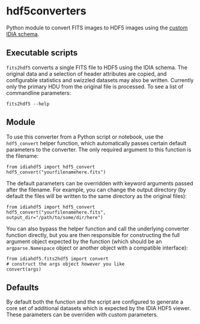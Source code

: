 # hdf5converters
Python module to convert FITS images to HDF5 images using the [custom IDIA schema](https://github.com/idia-astro/hdf5converters/wiki/HDF5-Image-Schema).

## Executable scripts

`fits2hdf5` converts a single FITS file to HDF5 using the IDIA schema. The original data and a selection of header attributes are copied, and configurable statistics and swizzled datasets may also be written. Currently only the primary HDU from the original file is processed. To see a list of commandline parameters:

    fits2hdf5 --help

## Module

To use this converter from a Python script or notebook, use the `hdf5_convert` helper function, which automatically passes certain default parameters to the converter. The only required argument to this function is the filename:

    from idiahdf5 import hdf5_convert
    hdf5_convert("yourfilenamehere.fits")

The default parameters can be overridden with keyword arguments passed after the filename. For example, you can change the output directory (by default the files will be written to the same directory as the original files):

    from idiahdf5 import hdf5_convert
    hdf5_convert("yourfilenamehere.fits", output_dir="/path/to/some/dir/here")

You can also bypass the helper function and call the underlying converter function directly, but you are then responsible for constructing the full argument object expected by the function (which should be an `argparse.Namespace` object or another object with a compatible interface):

    from idiahdf5.fits2hdf5 import convert
    # construct the args object however you like
    convert(args)

## Defaults

By default both the function and the script are configured to generate a core set of additional datasets which is expected by the IDIA HDF5 viewer. These parameters can be overriden with custom parameters.
